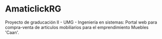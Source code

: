# AmaticlickRG
Proyecto de graducación II - UMG - Ingeniería en sistemas: Portal web para compra-venta de articulos mobiliarios para el emprendimiento Muebles 'Caan'.
